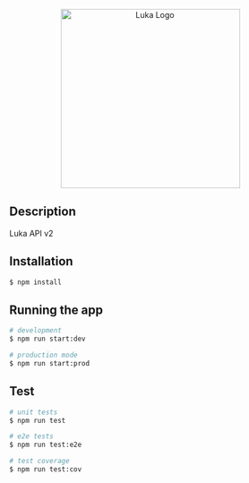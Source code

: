 <p align="center">
  <a href="https://www.holaluka.co/" target="blank">
    <img src="https://scontent.fbog4-1.fna.fbcdn.net/v/t1.0-9/46452323_2278927309055147_6106431261314646016_n.jpg?_nc_cat=105&_nc_ht=scontent.fbog4-1.fna&oh=652616e42f6db7076e011052cfb0a1d1&oe=5C712A3B" width="320" alt="Luka Logo" />
  </a>
</p>

## Description

Luka API v2

## Installation

```bash
$ npm install
```

## Running the app

```bash
# development
$ npm run start:dev

# production mode
$ npm run start:prod
```

## Test

```bash
# unit tests
$ npm run test

# e2e tests
$ npm run test:e2e

# test coverage
$ npm run test:cov
```
